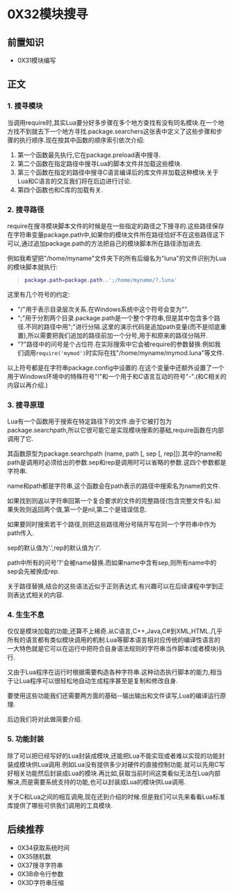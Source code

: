 # 0X32模块搜寻

## 前置知识

* 0X31模块编写

## 正文

### 1. 搜寻模块

当调用require时,其实Lua要分好多步骤在多个地方查找有没有同名模块.在一个地方找不到就去下一个地方寻找.package.searchers这张表中定义了这些步骤和步骤的执行顺序.现在按其中函数的顺序索引依次介绍:

1. 第一个函数最先执行,它在package.preload表中搜寻.
1. 第二个函数在指定路径中搜寻Lua的脚本文件并加载这些模块.
1. 第三个函数在指定的路径中搜寻C语言编译后的库文件并加载这种模块.关于Lua和C语言的交互我们将在后边进行讨论.
1. 第四个函数也和C库的加载有关.

### 2. 搜寻路径

require在搜寻模块脚本文件的时候是在一些指定的路径之下搜寻的.这些路径保存在字符串变量package.path中,如果你的模块文件所在路径恰好不在这些路径这下可以,通过追加package.path的方法把自己的模块脚本所在路径添加进去.

例如我希望把"/home/myname"文件夹下的所有后缀名为"luna"的文件识别为Lua的模块脚本就执行:

>```lua
>package.path=package.path..';/home/myname/?.luna'
>```

这里有几个符号的约定:

* "/"用于表示目录层次关系.在Windows系统中这个符号会变为"\".
* ";"用于分割两个目录.package.path是一个整个字符串,但是其中包含多个路径.不同的路径中用";"进行分隔.这里的演示代码是追加path变量(而不是彻底重置),所以需要把我们追加的路径前加一个分号,用于和原来的路径分隔开.
* "?"路径中的问号是个占位符.在实际搜索中它会被require的参数替换.例如我们调用`require('mymod')`时实际在找"/home/myname/mymod.luna"等文件.

以上符号都是在字符串package.config中设置的.在这个变量中还额外设置了一个用于Windows环境中的特殊符号"!"和一个用于和C语言互动的符号"-".(和C相关的内容以再介绍.)

### 3. 搜寻原理

Lua有一个函数用于搜索在特定路径下的文件.由于它被打包为package.searchpath,所以它很可能它是实现模块搜索的基础,require函数在内部调用了它.

其函数原型为package.searchpath (name, path [, sep [, rep]]).其中的name和path是调用时必须给出的参数.sep和rep是调用时可以省略的参数.这四个参数都是字符串.

name和path都是字符串,这个函数会在path表示的路径中搜索名为name的文件.

如果找到则返以字符串回第一个复合要求的文件的完整路径(包含完整文件名).如果失败则返回两个值,第一个是nil,第二个是错误信息.

如果要同时搜索若干个路径,则把这些路径用分号隔开写在同一个字符串中作为path传入.

sep的默认值为'.',rep的默认值为'/'.

path中所有的问号'?'会被name替换.而如果name中含有sep,则所有name中的sep会先被换成rep.

关于路径替换,结合的这些语法近似于正则表达式.有兴趣可以在后续课程中学到正则表达式相关的内容.

### 4. 生生不息

仅仅是模块加载的功能,还算不上稀奇.从C语言,C++,Java,C#到XML,HTML.几乎所有的语言都有类似模块调用的机制.Lua等脚本语言相对应传统的编译性语言的一大特色就是它可以在运行中把符合自身语法规则的字符串当作脚本(或者模块)执行.

又由于Lua程序在运行时根据需要构造各种字符串.这种动态执行脚本的能力,相当于让Lua程序可以很轻松地自动生成程序甚至是复制和修改自身.

要使用这些功能我们还需要两方面的基础--输出输出和文件读写,Lua的编译运行原理.

后边我们将对此做简要介绍.

### 5. 功能封装

除了可以把已经写好的Lua封装成模块,还能把Lua不能实现或者难以实现的功能封装成模块供Lua调用.例如Lua没有提供多少对硬件的直接控制功能.就可以先用C写好相关功能然后封装成Lua的模块.再比如,获取当前时间这类看似无法在Lua内部解决,而是需要系统支持的功能,也可以封装成Lua的模块供Lua调用.

关于C和Lua之间的相互调用,现在还到介绍的时候.但是我们可以先来看看Lua标准库提供了哪些可供我们调用的工具模块.

## 后续推荐

* 0X34获取系统时间
* 0X35随机数
* 0X37搜寻字符串
* 0X3B命令行参数
* 0X3D字符串压缩